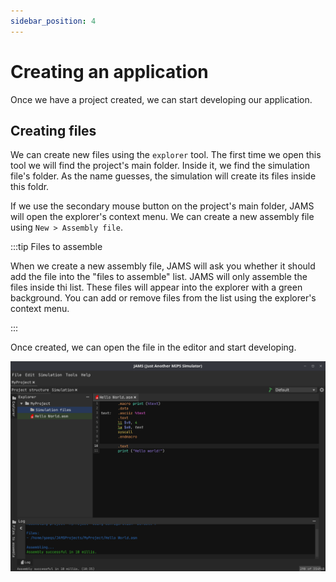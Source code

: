 ```yaml
---
sidebar_position: 4
---
```


# Creating an application

Once we have a project created, we can start developing our application.

## Creating files

We can create new files using the `explorer` tool. The first time we open this tool we will find the project's main
folder. Inside it, we find the simulation file's folder. As the name guesses, the simulation will create its files
inside this foldr.

If we use the secondary mouse button on the project's main folder, JAMS will open the explorer's context menu. We can
create a new assembly file using  `New > Assembly file`.

:::tip Files to assemble

When we create a new assembly file, JAMS will ask you whether it should add the file into the "files to assemble" list.
JAMS will only assemble the files inside thi list. These files will appear into the explorer with a green background.
You can add or remove files from the list using the explorer's context menu.

:::

Once created, we can open the file in the editor and start developing.

![Hello world](/img/docs/getting-started/helloWorld.png)